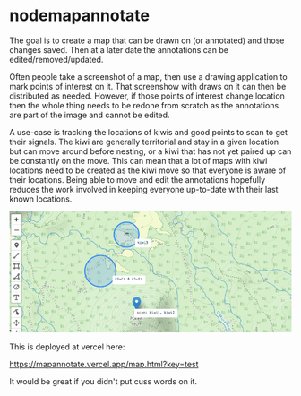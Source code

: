 # nodemapannotate

The goal is to create a map that can be drawn on (or annotated) and those changes saved. Then at a later date the annotations can be edited/removed/updated. 

Often people take a screenshot of a map, then use a drawing application to mark points of interest on it. That screenshow with draws on it can then be distributed as needed. 
However, if those points of interest change location then the whole thing needs to be redone from scratch as the annotations are part of the image and cannot be edited.

A use-case is tracking the locations of kiwis and good points to scan to get their signals. 
The kiwi are generally territorial and stay in a given location but can move around before nesting, or a kiwi that has not yet paired up can be constantly on the move.
This can mean that a lot of maps with kiwi locations need to be created as the kiwi move so that everyone is aware of their locations. 
Being able to move and edit the annotations hopefully reduces the work involved in keeping everyone up-to-date with their last known locations.

![Example 1](examples/mapannotate01.gif "Image of UI")

This is deployed at vercel here:

https://mapannotate.vercel.app/map.html?key=test

It would be great if you didn't put cuss words on it.
